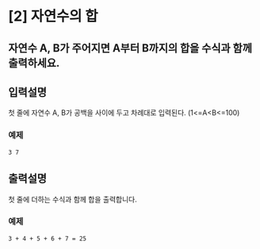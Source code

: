 
[2] 자연수의 합
======================

 자연수 A, B가 주어지면 A부터 B까지의 합을 수식과 함께 출력하세요.
-------------


## 입력설명
첫 줄에 자연수 A, B가 공백을 사이에 두고 차례대로 입력된다. (1<=A<B<=100)
### 예제
```
3 7
```

## 출력설명
첫 줄에 더하는 수식과 함께 합을 출력합니다.

### 예제

```
3 + 4 + 5 + 6 + 7 = 25
```


